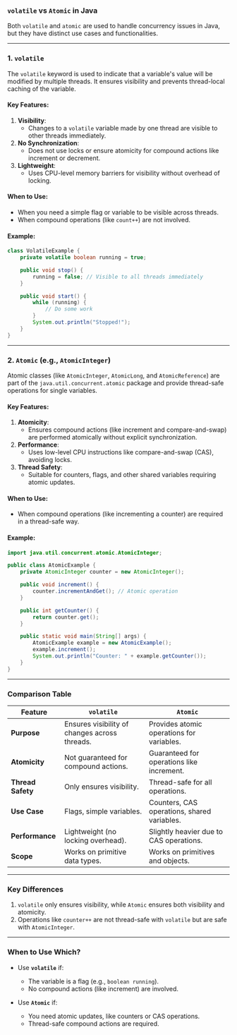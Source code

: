 ### **`volatile` vs `Atomic` in Java**

Both `volatile` and `atomic` are used to handle concurrency issues in Java, but they have distinct use cases and functionalities.

---

### **1. `volatile`**
The `volatile` keyword is used to indicate that a variable's value will be modified by multiple threads. It ensures visibility and prevents thread-local caching of the variable.

#### **Key Features**:
1. **Visibility**:
    - Changes to a `volatile` variable made by one thread are visible to other threads immediately.
2. **No Synchronization**:
    - Does not use locks or ensure atomicity for compound actions like increment or decrement.
3. **Lightweight**:
    - Uses CPU-level memory barriers for visibility without overhead of locking.

#### **When to Use**:
- When you need a simple flag or variable to be visible across threads.
- When compound operations (like `count++`) are not involved.

#### **Example**:
```java
class VolatileExample {
    private volatile boolean running = true;

    public void stop() {
        running = false; // Visible to all threads immediately
    }

    public void start() {
        while (running) {
            // Do some work
        }
        System.out.println("Stopped!");
    }
}
```

---

### **2. `Atomic` (e.g., `AtomicInteger`)**
Atomic classes (like `AtomicInteger`, `AtomicLong`, and `AtomicReference`) are part of the `java.util.concurrent.atomic` package and provide thread-safe operations for single variables.

#### **Key Features**:
1. **Atomicity**:
    - Ensures compound actions (like increment and compare-and-swap) are performed atomically without explicit synchronization.
2. **Performance**:
    - Uses low-level CPU instructions like compare-and-swap (CAS), avoiding locks.
3. **Thread Safety**:
    - Suitable for counters, flags, and other shared variables requiring atomic updates.

#### **When to Use**:
- When compound operations (like incrementing a counter) are required in a thread-safe way.

#### **Example**:
```java
import java.util.concurrent.atomic.AtomicInteger;

public class AtomicExample {
    private AtomicInteger counter = new AtomicInteger();

    public void increment() {
        counter.incrementAndGet(); // Atomic operation
    }

    public int getCounter() {
        return counter.get();
    }

    public static void main(String[] args) {
        AtomicExample example = new AtomicExample();
        example.increment();
        System.out.println("Counter: " + example.getCounter());
    }
}
```

---

### **Comparison Table**

| Feature                     | `volatile`                           | `Atomic`                                   |
|-----------------------------|---------------------------------------|--------------------------------------------|
| **Purpose**                 | Ensures visibility of changes across threads. | Provides atomic operations for variables.  |
| **Atomicity**               | Not guaranteed for compound actions. | Guaranteed for operations like increment.  |
| **Thread Safety**           | Only ensures visibility.             | Thread-safe for all operations.            |
| **Use Case**                | Flags, simple variables.             | Counters, CAS operations, shared variables.|
| **Performance**             | Lightweight (no locking overhead).   | Slightly heavier due to CAS operations.    |
| **Scope**                   | Works on primitive data types.       | Works on primitives and objects.           |

---

### **Key Differences**
1. `volatile` only ensures visibility, while `Atomic` ensures both visibility and atomicity.
2. Operations like `counter++` are not thread-safe with `volatile` but are safe with `AtomicInteger`.

---

### **When to Use Which?**
- Use **`volatile`** if:
    - The variable is a flag (e.g., `boolean running`).
    - No compound actions (like increment) are involved.

- Use **`Atomic`** if:
    - You need atomic updates, like counters or CAS operations.
    - Thread-safe compound actions are required.

